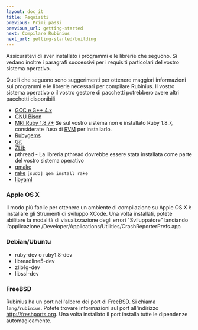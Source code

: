 ```yaml
---
layout: doc_it
title: Requisiti
previous: Primi passi
previous_url: getting-started
next: Compilare Rubinius
next_url: getting-started/building
---
```


Assicuratevi di aver installato i programmi e le librerie che seguono.
Si vedano inoltre i paragrafi successivi per i requisiti particolari del
vostro sistema operativo.

Quelli che seguono sono suggerimenti per ottenere maggiori informazioni sui
programmi e le librerie necessari per compilare Rubinius. Il vostro sistema
operativo o il vostro gestore di pacchetti potrebbero avere altri pacchetti
disponibili.

  * [GCC e G++ 4.x](http://gcc.gnu.org/)
  * [GNU Bison](http://www.gnu.org/software/bison/)
  * [MRI Ruby 1.8.7+](http://www.ruby-lang.org/) Se sul vostro sistema non è
    installato Ruby 1.8.7, considerate l'uso di
    [RVM](http://rvm.beginrescueend.com/) per installarlo.
  * [Rubygems](http://www.rubygems.org/)
  * [Git](http://git.or.cz/)
  * [ZLib](http://www.zlib.net/)
  * pthread - La libreria pthread dovrebbe essere stata installata come parte 
    del vostro sistema operativo
  * [gmake](http://savannah.gnu.org/projects/make/)
  * [rake](http://rake.rubyforge.org/) `[sudo] gem install rake`
  * [libyaml](http://pyyaml.org/wiki/LibYAML)


### Apple OS X

Il modo più facile per ottenere un ambiente di compilazione su Apple OS X è
installare gli Strumenti di sviluppo XCode. Una volta installati, potete 
abilitare la modalità di visualizzazione degli errori "Sviluppatore"
lanciando l'applicazione
/Developer/Applications/Utilities/CrashReporterPrefs.app


### Debian/Ubuntu

  * ruby-dev o ruby1.8-dev
  * libreadline5-dev
  * zlib1g-dev
  * libssl-dev

### FreeBSD

Rubinius ha un port nell'albero dei port di FreeBSD. Si chiama
`lang/rubinius`. Potete trovare informazioni sul port all'indirizzo
<http://freshports.org>. Una volta installato il port installa tutte le
dipendenze automagicamente.
